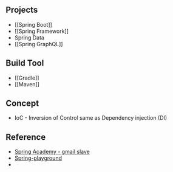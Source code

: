 ## Projects
- [[Spring Boot]]
- [[Spring Framework]]
- Spring Data 
- [[Spring GraphQL]]
## Build Tool
- [[Gradle]]
- [[Maven]]

## Concept
- IoC - Inversion of Control same as Dependency injection (DI)

## Reference
- [Spring Academy - gmail slave](https://spring.academy/)
- [Spring-playground](https://github.com/TORIOP23/Spring-playground)
- 


